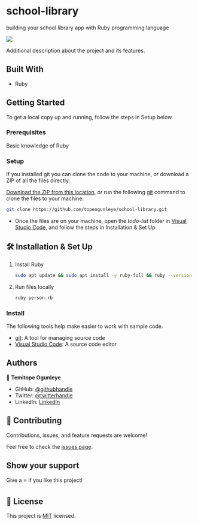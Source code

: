 # school-library
building your school library app with Ruby programming language

![](https://img.shields.io/badge/Microverse-blueviolet)

Additional description about the project and its features.

## Built With

- Ruby
## Getting Started
To get a local copy up and running, follow the steps in Setup below.

### Prerequisites
Basic knowledge of Ruby

### Setup
If you installed git you can clone the code to your machine, or download a ZIP of all the files directly.

[Download the ZIP from this location](https://github.com/topeogunleye/school-library/archive/refs/heads/main.zip), or run the following [git](https://git-scm.com/downloads) command to clone the files to your machine:

```bash
git clone https://github.com/topeogunleye/school-library.git
```

- Once the files are on your machine, open the _todo-list_ folder in [Visual Studio Code](https://code.visualstudio.com/), and follow the steps in Installation & Set Up

## 🛠 Installation & Set Up

1. Install Ruby

   ```sh
   sudo apt update && sudo apt install -y ruby-full && ruby --version
   ```

2. Run files locally

   ```sh
   ruby person.rb
   ```
### Install

The following tools help make easier to work with sample code.

- [git](https://git-scm.com/downloads): A tool for managing source code
- [Visual Studio Code](https://code.visualstudio.com/): A source code editor
## Authors

👤 **Temitope Ogunleye**

- GitHub: [@githubhandle](https://github.com/topeogunleye)
- Twitter: [@twitterhandle](https://twitter.com/topeogunleye21)
- LinkedIn: [LinkedIn](https://linkedin.com/in/ogunleye)
## 🤝 Contributing

Contributions, issues, and feature requests are welcome!

Feel free to check the [issues page](https://github.com/topeogunleye/school-library/issues).

## Show your support

Give a ⭐️ if you like this project!


## 📝 License

This project is [MIT](./MIT.md) licensed.
